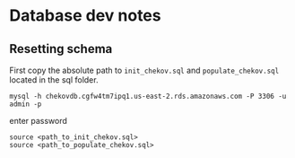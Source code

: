 # Database dev notes

## Resetting schema

First copy the absolute path to `init_chekov.sql` and `populate_chekov.sql` located in the sql folder.

```
mysql -h chekovdb.cgfw4tm7ipq1.us-east-2.rds.amazonaws.com -P 3306 -u admin -p
```
enter password
```
source <path_to_init_chekov.sql>
source <path_to_populate_chekov.sql>
```